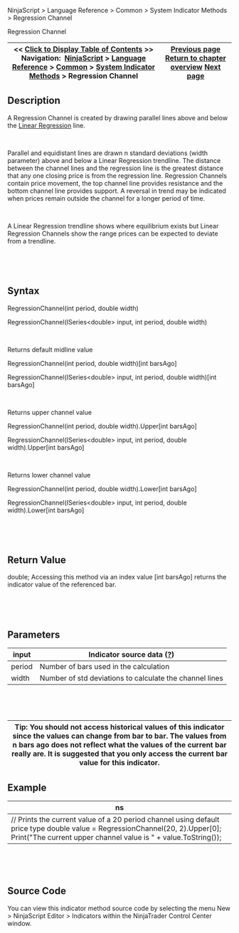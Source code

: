 ﻿


NinjaScript \> Language Reference \> Common \> System Indicator Methods \> Regression Channel






















Regression Channel







| \<\< [Click to Display Table of Contents](regression_channel.md) \>\> **Navigation:**     [NinjaScript](ninjascript.md) \> [Language Reference](language_reference_wip.md) \> [Common](common.md) \> [System Indicator Methods](indicators.md) \> Regression Channel | [Previous page](rate_of_change_roc.md) [Return to chapter overview](indicators.md) [Next page](relative_spread_strength_rss.md) |
| --- | --- |











## Description


A Regression Channel is created by drawing parallel lines above and below the [Linear Regression](linear_regression.md) line. 


 


Parallel and equidistant lines are drawn n standard deviations (width parameter) above and below a Linear Regression trendline. The distance between the channel lines and the regression line is the greatest distance that any one closing price is from the regression line. Regression Channels contain price movement, the top channel line provides resistance and the bottom channel line provides support. A reversal in trend may be indicated when prices remain outside the channel for a longer period of time. 


 


A Linear Regression trendline shows where equilibrium exists but Linear Regression Channels show the range prices can be expected to deviate from a trendline. 


 


 


## Syntax


RegressionChannel(int period, double width)  

RegressionChannel(ISeries\<double\> input, int period, double width)  

   

Returns default midline value  

RegressionChannel(int period, double width)\[int barsAgo]  

RegressionChannel(ISeries\<double\> input, int period, double width)\[int barsAgo]  

   

Returns upper channel value  

RegressionChannel(int period, double width).Upper\[int barsAgo]  

RegressionChannel(ISeries\<double\> input, int period, double width).Upper\[int barsAgo]  

   

Returns lower channel value  

RegressionChannel(int period, double width).Lower\[int barsAgo]  

RegressionChannel(ISeries\<double\> input, int period, double width).Lower\[int barsAgo]


 


 


## Return Value


double; Accessing this method via an index value \[int barsAgo] returns the indicator value of the referenced bar.


 


 


## Parameters




| input | Indicator source data ([?](valid_input_data_for_indicator.md)) |
| --- | --- |
| period | Number of bars used in the calculation |
| width | Number of std deviations to calculate the channel lines |



 


 




| Tip: You should not access historical values of this indicator since the values can change from bar to bar. The values from n bars ago does not reflect what the values of the current bar really are. It is suggested that you only access the current bar value for this indicator. |
| --- |



## 


## 


## Example




| ns |
| --- |
| // Prints the current value of a 20 period channel using default price type double value \= RegressionChannel(20, 2).Upper\[0]; Print("The current upper channel value is " \+ value.ToString()); |



 


 


## Source Code


You can view this indicator method source code by selecting the menu New \> NinjaScript Editor \> Indicators within the NinjaTrader Control Center window.








